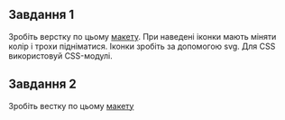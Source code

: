 ## Завдання 1

Зробіть верстку по цьому [макету](https://www.figma.com/design/RGuJf4CM436YyPOhXzLQCW/Untitled?node-id=0-1&p=f&t=Cg0HuypyJZduA0VW-0).
При наведені іконки мають міняти колір і трохи підніматися.
Іконки зробіть за допомогою svg.
Для CSS використовуй CSS-модулі.

## Завдання 2

Зробіть вестку по цьому [макету](https://www.figma.com/design/zH3S0wJoA4aD2E5GEiNnwv/Figma-Website-Template---Landie-Demo--Community-?node-id=0-88&t=Q7B2uSQCmGF4h5qu-0)